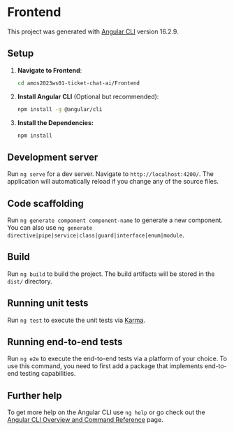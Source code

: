 # Frontend

This project was generated with [Angular CLI](https://github.com/angular/angular-cli) version 16.2.9.

## Setup

1. **Navigate to Frontend**:

   ```bash
   cd amos2023ws01-ticket-chat-ai/Frontend
   ```

2. **Install Angular CLI** (Optional but recommended):

    ```bash
    npm install -g @angular/cli
    ```

3. **Install the Dependencies:**

    ```bash
    npm install
    ```

## Development server

Run `ng serve` for a dev server. Navigate to `http://localhost:4200/`. The application will automatically reload if you change any of the source files.

## Code scaffolding

Run `ng generate component component-name` to generate a new component. You can also use `ng generate directive|pipe|service|class|guard|interface|enum|module`.

## Build

Run `ng build` to build the project. The build artifacts will be stored in the `dist/` directory.

## Running unit tests

Run `ng test` to execute the unit tests via [Karma](https://karma-runner.github.io).

## Running end-to-end tests

Run `ng e2e` to execute the end-to-end tests via a platform of your choice. To use this command, you need to first add a package that implements end-to-end testing capabilities.

## Further help

To get more help on the Angular CLI use `ng help` or go check out the [Angular CLI Overview and Command Reference](https://angular.io/cli) page.
